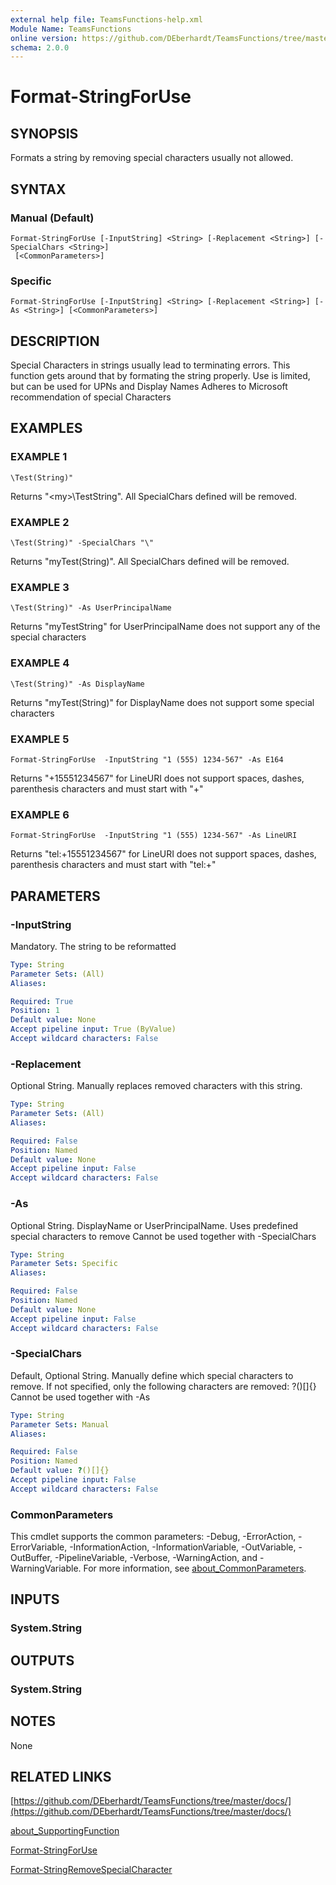 ```yaml
---
external help file: TeamsFunctions-help.xml
Module Name: TeamsFunctions
online version: https://github.com/DEberhardt/TeamsFunctions/tree/master/docs/
schema: 2.0.0
---
```


# Format-StringForUse

## SYNOPSIS
Formats a string by removing special characters usually not allowed.

## SYNTAX

### Manual (Default)
```
Format-StringForUse [-InputString] <String> [-Replacement <String>] [-SpecialChars <String>]
 [<CommonParameters>]
```

### Specific
```
Format-StringForUse [-InputString] <String> [-Replacement <String>] [-As <String>] [<CommonParameters>]
```

## DESCRIPTION
Special Characters in strings usually lead to terminating errors.
This function gets around that by formating the string properly.
Use is limited, but can be used for UPNs and Display Names
Adheres to Microsoft recommendation of special Characters

## EXAMPLES

### EXAMPLE 1
```
\Test(String)"
```

Returns "\<my\>\TestString".
All SpecialChars defined will be removed.

### EXAMPLE 2
```
\Test(String)" -SpecialChars "\"
```

Returns "myTest(String)".
All SpecialChars defined will be removed.

### EXAMPLE 3
```
\Test(String)" -As UserPrincipalName
```

Returns "myTestString" for UserPrincipalName does not support any of the special characters

### EXAMPLE 4
```
\Test(String)" -As DisplayName
```

Returns "myTest(String)" for DisplayName does not support some special characters

### EXAMPLE 5
```
Format-StringForUse  -InputString "1 (555) 1234-567" -As E164
```

Returns "+15551234567" for LineURI does not support spaces, dashes, parenthesis characters and must start with "+"

### EXAMPLE 6
```
Format-StringForUse  -InputString "1 (555) 1234-567" -As LineURI
```

Returns "tel:+15551234567" for LineURI does not support spaces, dashes, parenthesis characters and must start with "tel:+"

## PARAMETERS

### -InputString
Mandatory.
The string to be reformatted

```yaml
Type: String
Parameter Sets: (All)
Aliases:

Required: True
Position: 1
Default value: None
Accept pipeline input: True (ByValue)
Accept wildcard characters: False
```

### -Replacement
Optional String.
Manually replaces removed characters with this string.

```yaml
Type: String
Parameter Sets: (All)
Aliases:

Required: False
Position: Named
Default value: None
Accept pipeline input: False
Accept wildcard characters: False
```

### -As
Optional String.
DisplayName or UserPrincipalName.
Uses predefined special characters to remove
Cannot be used together with -SpecialChars

```yaml
Type: String
Parameter Sets: Specific
Aliases:

Required: False
Position: Named
Default value: None
Accept pipeline input: False
Accept wildcard characters: False
```

### -SpecialChars
Default, Optional String.
Manually define which special characters to remove.
If not specified, only the following characters are removed: ?()\[\]{}
Cannot be used together with -As

```yaml
Type: String
Parameter Sets: Manual
Aliases:

Required: False
Position: Named
Default value: ?()[]{}
Accept pipeline input: False
Accept wildcard characters: False
```

### CommonParameters
This cmdlet supports the common parameters: -Debug, -ErrorAction, -ErrorVariable, -InformationAction, -InformationVariable, -OutVariable, -OutBuffer, -PipelineVariable, -Verbose, -WarningAction, and -WarningVariable. For more information, see [about_CommonParameters](http://go.microsoft.com/fwlink/?LinkID=113216).

## INPUTS

### System.String
## OUTPUTS

### System.String
## NOTES
None

## RELATED LINKS

[https://github.com/DEberhardt/TeamsFunctions/tree/master/docs/](https://github.com/DEberhardt/TeamsFunctions/tree/master/docs/)

[about_SupportingFunction]()

[Format-StringForUse]()

[Format-StringRemoveSpecialCharacter]()

